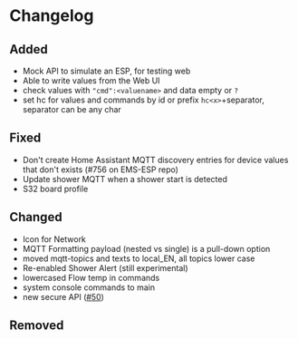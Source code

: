 # Changelog

## Added

- Mock API to simulate an ESP, for testing web
- Able to write values from the Web UI
- check values with `"cmd":<valuename>` and data empty or `?`
- set hc for values and commands by id or prefix `hc<x>`+separator, separator can be any char
  
## Fixed

- Don't create Home Assistant MQTT discovery entries for device values that don't exists (#756 on EMS-ESP repo)
- Update shower MQTT when a shower start is detected
- S32 board profile

## Changed

- Icon for Network
- MQTT Formatting payload (nested vs single) is a pull-down option
- moved mqtt-topics and texts to local_EN, all topics lower case
- Re-enabled Shower Alert (still experimental)
- lowercased Flow temp in commands
- system console commands to main
- new secure API ([#50](https://github.com/emsesp/EMS-ESP32/issues/50))

## Removed
